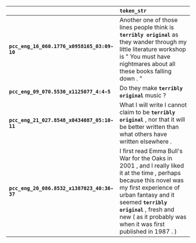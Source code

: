 |                                             | `token_str`                                                                                                                                                                                                                                                                      |
|:--------------------------------------------|:---------------------------------------------------------------------------------------------------------------------------------------------------------------------------------------------------------------------------------------------------------------------------------|
| **`pcc_eng_16_060.1776_x0958165_03:09-10`** | Another one of those lines people think is __``terribly original``__ as they wander through my little literature workshop is " You must have nightmares about all these books falling down . "                                                                                   |
| **`pcc_eng_09_070.5530_x1125077_4:4-5`**    | Do they make __``terribly original``__ music ?                                                                                                                                                                                                                                   |
| **`pcc_eng_21_027.8548_x0434087_05:10-11`** | What I will write I cannot claim to be __``terribly original``__ , nor that it will be better written than what others have written elsewhere .                                                                                                                                  |
| **`pcc_eng_20_086.8532_x1387023_40:36-37`** | I first read Emma Bull's War for the Oaks in 2001 , and I really liked it at the time , perhaps because this novel was my first experience of urban fantasy and it seemed __``terribly original``__ , fresh and new ( as it probably was when it was first published in 1987 . ) |